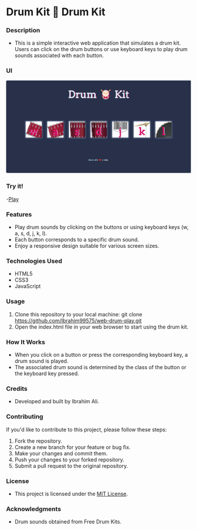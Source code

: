# Drum Kit 🥁 Drum Kit

### Description
- This is a simple interactive web application that simulates a drum kit. Users can click on the drum buttons or use keyboard keys to play drum sounds associated with each button.

### UI
<img src="https://github.com/Ibrahim99575/web-drum-play/blob/bc39e933259468ad10ab23f96306e046926f3ba4/UI.png"/>


### Try it!
-<a href="https://ibrahim99575.github.io/web-drum-play/">Play</a>
### Features
- Play drum sounds by clicking on the buttons or using keyboard keys (w, a, s, d, j, k, l).
- Each button corresponds to a specific drum sound.
- Enjoy a responsive design suitable for various screen sizes.

### Technologies Used
- HTML5
- CSS3
- JavaScript

### Usage
1. Clone this repository to your local machine:
git clone <a href="https://github.com/Ibrahim99575/web-drum-play.git">https://github.com/Ibrahim99575/web-drum-play.git</a>
2. Open the index.html file in your web browser to start using the drum kit.

### How It Works
- When you click on a button or press the corresponding keyboard key, a drum sound is played.
- The associated drum sound is determined by the class of the button or the keyboard key pressed.

### Credits
- Developed and built by Ibrahim Ali.

### Contributing
If you'd like to contribute to this project, please follow these steps:

1. Fork the repository.
2. Create a new branch for your feature or bug fix.
3. Make your changes and commit them.
4. Push your changes to your forked repository.
5. Submit a pull request to the original repository.

### License
- This project is licensed under the <a href="https://github.com/Ibrahim99575/web-drum-play/blob/fd574d3b7ff978c83c95bece92f8c7ba4486b120/LICENSE/">MIT License</a>.

### Acknowledgments
- Drum sounds obtained from Free Drum Kits.
